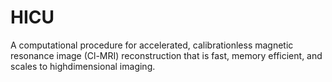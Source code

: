 # HICU
A computational procedure for accelerated, calibrationless magnetic resonance image (Cl-MRI) reconstruction that is fast, memory efficient, and scales to highdimensional imaging.
